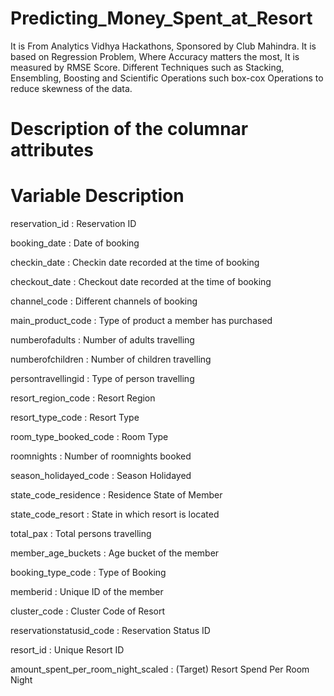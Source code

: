 # Predicting_Money_Spent_at_Resort

It is From Analytics Vidhya Hackathons, Sponsored by Club Mahindra. It is  based on Regression Problem, Where Accuracy matters the most, It is measured by RMSE Score. Different Techniques such as Stacking, Ensembling, Boosting and Scientific Operations such box-cox Operations to reduce skewness of the data.

# Description of the columnar attributes

# Variable	                Description

reservation_id	:            Reservation ID

booking_date	:              Date of booking

checkin_date	 :             Checkin date recorded at the time of booking

checkout_date  :           	Checkout date recorded at the time of booking

channel_code   :           	Different channels of booking

main_product_code :        	Type of product a member has purchased

numberofadults	:            Number of adults travelling

numberofchildren	:          Number of children travelling

persontravellingid  :      	Type of person travelling

resort_region_code	:        Resort Region

resort_type_code :          Resort Type

room_type_booked_code  :  	Room Type

roomnights :               	Number of roomnights booked

season_holidayed_code  :   	Season Holidayed

state_code_residence	:      Residence State of Member

state_code_resort	 :         State in which resort is located

total_pax :                	Total persons travelling

member_age_buckets  :      	Age bucket of the member

booking_type_code  :       	Type of Booking

memberid	 :                 Unique ID of the member

cluster_code	:              Cluster Code of Resort

reservationstatusid_code  :	Reservation Status ID

resort_id	  :                Unique Resort ID

amount_spent_per_room_night_scaled :	(Target) Resort Spend Per Room Night







